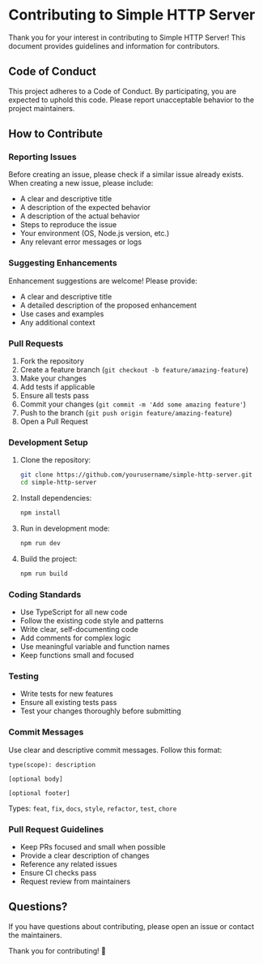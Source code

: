 # Contributing to Simple HTTP Server

Thank you for your interest in contributing to Simple HTTP Server! This document provides guidelines and information for contributors.

## Code of Conduct

This project adheres to a Code of Conduct. By participating, you are expected to uphold this code. Please report unacceptable behavior to the project maintainers.

## How to Contribute

### Reporting Issues

Before creating an issue, please check if a similar issue already exists. When creating a new issue, please include:

- A clear and descriptive title
- A description of the expected behavior
- A description of the actual behavior
- Steps to reproduce the issue
- Your environment (OS, Node.js version, etc.)
- Any relevant error messages or logs

### Suggesting Enhancements

Enhancement suggestions are welcome! Please provide:

- A clear and descriptive title
- A detailed description of the proposed enhancement
- Use cases and examples
- Any additional context

### Pull Requests

1. Fork the repository
2. Create a feature branch (`git checkout -b feature/amazing-feature`)
3. Make your changes
4. Add tests if applicable
5. Ensure all tests pass
6. Commit your changes (`git commit -m 'Add some amazing feature'`)
7. Push to the branch (`git push origin feature/amazing-feature`)
8. Open a Pull Request

### Development Setup

1. Clone the repository:
   ```bash
   git clone https://github.com/yourusername/simple-http-server.git
   cd simple-http-server
   ```

2. Install dependencies:
   ```bash
   npm install
   ```

3. Run in development mode:
   ```bash
   npm run dev
   ```

4. Build the project:
   ```bash
   npm run build
   ```

### Coding Standards

- Use TypeScript for all new code
- Follow the existing code style and patterns
- Write clear, self-documenting code
- Add comments for complex logic
- Use meaningful variable and function names
- Keep functions small and focused

### Testing

- Write tests for new features
- Ensure all existing tests pass
- Test your changes thoroughly before submitting

### Commit Messages

Use clear and descriptive commit messages. Follow this format:

```
type(scope): description

[optional body]

[optional footer]
```

Types: `feat`, `fix`, `docs`, `style`, `refactor`, `test`, `chore`

### Pull Request Guidelines

- Keep PRs focused and small when possible
- Provide a clear description of changes
- Reference any related issues
- Ensure CI checks pass
- Request review from maintainers

## Questions?

If you have questions about contributing, please open an issue or contact the maintainers.

Thank you for contributing! 🎉
